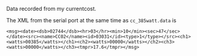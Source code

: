 Data recorded from my currentcost.

The XML from the serial port at the same time as `cc_385watt.data` is 

    <msg><date><dsb>02744</dsb><hr>03</hr><min>10</min><sec>47</sec></date><src><name>CC02</name><id>03031</id><type>1</type></src><ch1><watts>00385</watts></ch1><ch2><watts>00000</watts></ch2><ch3><watts>00000</watts></ch3><tmpr>17.6</tmpr></msg>

